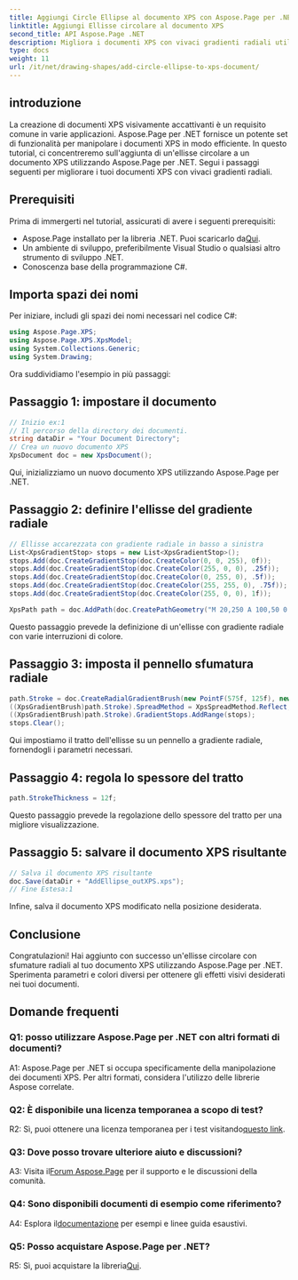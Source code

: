 ```yaml
---
title: Aggiungi Circle Ellipse al documento XPS con Aspose.Page per .NET
linktitle: Aggiungi Ellisse circolare al documento XPS
second_title: API Aspose.Page .NET
description: Migliora i documenti XPS con vivaci gradienti radiali utilizzando Aspose.Page per .NET. Segui la nostra guida passo passo per ottenere effetti visivi sorprendenti.
type: docs
weight: 11
url: /it/net/drawing-shapes/add-circle-ellipse-to-xps-document/
---
```

## introduzione

La creazione di documenti XPS visivamente accattivanti è un requisito comune in varie applicazioni. Aspose.Page per .NET fornisce un potente set di funzionalità per manipolare i documenti XPS in modo efficiente. In questo tutorial, ci concentreremo sull'aggiunta di un'ellisse circolare a un documento XPS utilizzando Aspose.Page per .NET. Segui i passaggi seguenti per migliorare i tuoi documenti XPS con vivaci gradienti radiali.

## Prerequisiti

Prima di immergerti nel tutorial, assicurati di avere i seguenti prerequisiti:

-  Aspose.Page installato per la libreria .NET. Puoi scaricarlo da[Qui](https://releases.aspose.com/page/net/).
- Un ambiente di sviluppo, preferibilmente Visual Studio o qualsiasi altro strumento di sviluppo .NET.
- Conoscenza base della programmazione C#.

## Importa spazi dei nomi

Per iniziare, includi gli spazi dei nomi necessari nel codice C#:

```csharp
using Aspose.Page.XPS;
using Aspose.Page.XPS.XpsModel;
using System.Collections.Generic;
using System.Drawing;
```

Ora suddividiamo l'esempio in più passaggi:

## Passaggio 1: impostare il documento

```csharp
// Inizio ex:1
// Il percorso della directory dei documenti.
string dataDir = "Your Document Directory";
// Crea un nuovo documento XPS
XpsDocument doc = new XpsDocument();
```

Qui, inizializziamo un nuovo documento XPS utilizzando Aspose.Page per .NET.

## Passaggio 2: definire l'ellisse del gradiente radiale

```csharp
// Ellisse accarezzata con gradiente radiale in basso a sinistra
List<XpsGradientStop> stops = new List<XpsGradientStop>();
stops.Add(doc.CreateGradientStop(doc.CreateColor(0, 0, 255), 0f));
stops.Add(doc.CreateGradientStop(doc.CreateColor(255, 0, 0), .25f));
stops.Add(doc.CreateGradientStop(doc.CreateColor(0, 255, 0), .5f));
stops.Add(doc.CreateGradientStop(doc.CreateColor(255, 255, 0), .75f));
stops.Add(doc.CreateGradientStop(doc.CreateColor(255, 0, 0), 1f));

XpsPath path = doc.AddPath(doc.CreatePathGeometry("M 20,250 A 100,50 0 1 1 220,250 100,50 0 1 1 20,250"));
```

Questo passaggio prevede la definizione di un'ellisse con gradiente radiale con varie interruzioni di colore.

## Passaggio 3: imposta il pennello sfumatura radiale

```csharp
path.Stroke = doc.CreateRadialGradientBrush(new PointF(575f, 125f), new PointF(575f, 100f), 75f, 50f);
((XpsGradientBrush)path.Stroke).SpreadMethod = XpsSpreadMethod.Reflect;
((XpsGradientBrush)path.Stroke).GradientStops.AddRange(stops);
stops.Clear();
```

Qui impostiamo il tratto dell'ellisse su un pennello a gradiente radiale, fornendogli i parametri necessari.

## Passaggio 4: regola lo spessore del tratto

```csharp
path.StrokeThickness = 12f;
```

Questo passaggio prevede la regolazione dello spessore del tratto per una migliore visualizzazione.

## Passaggio 5: salvare il documento XPS risultante

```csharp
// Salva il documento XPS risultante
doc.Save(dataDir + "AddEllipse_outXPS.xps");
// Fine Estesa:1
```

Infine, salva il documento XPS modificato nella posizione desiderata.

## Conclusione

Congratulazioni! Hai aggiunto con successo un'ellisse circolare con sfumature radiali al tuo documento XPS utilizzando Aspose.Page per .NET. Sperimenta parametri e colori diversi per ottenere gli effetti visivi desiderati nei tuoi documenti.

## Domande frequenti

### Q1: posso utilizzare Aspose.Page per .NET con altri formati di documenti?

A1: Aspose.Page per .NET si occupa specificamente della manipolazione dei documenti XPS. Per altri formati, considera l'utilizzo delle librerie Aspose correlate.

### Q2: È disponibile una licenza temporanea a scopo di test?

 R2: Sì, puoi ottenere una licenza temporanea per i test visitando[questo link](https://purchase.aspose.com/temporary-license/).

### Q3: Dove posso trovare ulteriore aiuto e discussioni?

 A3: Visita il[Forum Aspose.Page](https://forum.aspose.com/c/page/39) per il supporto e le discussioni della comunità.

### Q4: Sono disponibili documenti di esempio come riferimento?

 A4: Esplora il[documentazione](https://reference.aspose.com/page/net/) per esempi e linee guida esaustivi.

### Q5: Posso acquistare Aspose.Page per .NET?

 R5: Sì, puoi acquistare la libreria[Qui](https://purchase.aspose.com/buy).